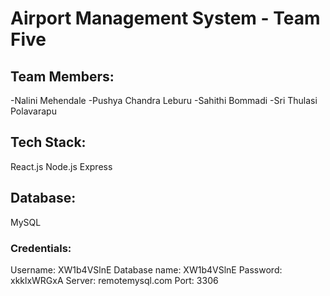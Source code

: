 # Airport Management System - Team Five

## Team Members:
-Nalini Mehendale
-Pushya Chandra Leburu
-Sahithi Bommadi
-Sri Thulasi Polavarapu

## Tech Stack:
React.js
Node.js
Express

## Database:
MySQL

### Credentials:
Username: XW1b4VSlnE
Database name: XW1b4VSlnE
Password: xkklxWRGxA
Server: remotemysql.com
Port: 3306